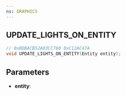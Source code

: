 ```yaml
---
ns: GRAPHICS
---
```

## UPDATE_LIGHTS_ON_ENTITY

```c
// 0xBDBACB52A03CC760 0xC12AC47A
void UPDATE_LIGHTS_ON_ENTITY(Entity entity);
```

## Parameters
* **entity**:
